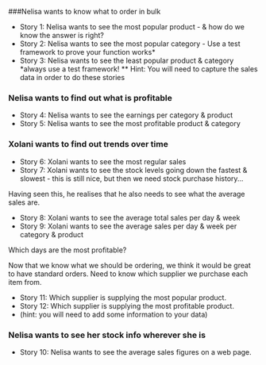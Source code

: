 
###Nelisa wants to know what to order in bulk
* Story 1: Nelisa wants to see the most popular product - & how do we know the answer is right?
* Story 2: Nelisa wants to see the most popular category - Use a test framework to prove your function works*
* Story 3: Nelisa wants to see the least popular product & category *always use a test framework!
** Hint: You will need to capture the sales data in order to do these stories

### Nelisa wants to find out what is profitable
* Story 4: Nelisa wants to see the earnings per category & product
* Story 5: Nelisa wants to see the most profitable product & category

### Xolani wants to find out trends over time
* Story 6: Xolani wants to see the most regular sales 
* Story 7:  Xolani wants to see the stock levels going down the fastest & slowest - this is still nice, but then we need stock purchase history...

Having seen this, he realises that he also needs to see what the average sales are.
* Story 8:  Xolani wants to see the average total sales per day & week
* Story 9:  Xolani wants to see the average sales per day & week per category & product

Which days are the most profitable?

Now that we know what we should be ordering, we think it would be great to have standard orders. Need to know which supplier we purchase each item from.

* Story 11: Which supplier is supplying the most popular product.
* Story 12: Which supplier is supplying the most profitable product.
* (hint: you will need to add some information to your data)

### Nelisa wants to see her stock info wherever she is

* Story 10: Nelisa wants to see the average sales figures on a web page.
